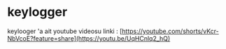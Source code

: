 # keylogger
keylooger 'a ait youtube videosu linki :
[https://youtube.com/shorts/vKcr-NbVcoE?feature=share](https://youtu.be/UqHCnlq2_hQ)
